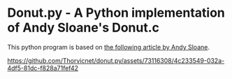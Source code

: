 # Donut.py - A Python implementation of Andy Sloane's Donut.c

This python program is based on [the following article by Andy Sloane](https://www.a1k0n.net/2011/07/20/donut-math.html).

https://github.com/Thorvicnet/donut.py/assets/73116308/4c233549-032a-4df5-81dc-f828a71fef42

